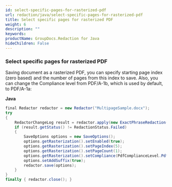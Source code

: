 ```yaml
---
id: select-specific-pages-for-rasterized-pdf
url: redaction/java/select-specific-pages-for-rasterized-pdf
title: Select specific pages for rasterized PDF
weight: 6
description: ""
keywords: 
productName: GroupDocs.Redaction for Java
hideChildren: False
---
```

### Select specific pages for rasterized PDF

Saving document as a rasterized PDF, you can specify starting page index (zero based) and the number of pages from this index to save. Also, you can change the Compliance level from PDF/A-1b, which is used by default, to PDF/A-1a:

**Java**

```csharp
final Redactor redactor = new Redactor("MultipageSample.docx");
try 
{
    RedactorChangeLog result = redactor.apply(new ExactPhraseRedaction("John Doe", new ReplacementOptions(java.awt.Color.RED)));
    if (result.getStatus() != RedactionStatus.Failed)
    {
        SaveOptions options = new SaveOptions();
        options.getRasterization().setEnabled(true);                           // the same as options.RasterizeToPDF = true;
        options.getRasterization().setPageIndex(5);                            // start from 6th page (index is 0-based)
        options.getRasterization().setPageCount(1);                            // save only one page
        options.getRasterization().setCompliance(PdfComplianceLevel.PdfA1a);   // by default PdfComplianceLevel.Auto or PDF/A-1b
        options.setAddSuffix(true);
        redactor.save(options);
    }
}
finally { redactor.close(); }
```

